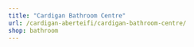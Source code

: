 ```yaml
---
title: "Cardigan Bathroom Centre"
url: /cardigan-aberteifi/cardigan-bathroom-centre/
shop: bathroom
---
```

